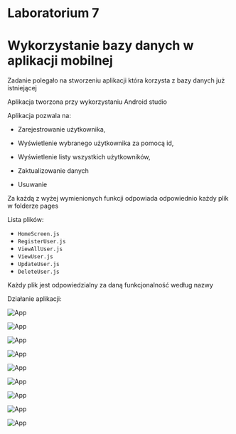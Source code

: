 # Laboratorium 7

# Wykorzystanie bazy danych w aplikacji mobilnej 

Zadanie polegało na stworzeniu aplikacji która korzysta z bazy danych już istniejącej 

Aplikacja tworzona przy wykorzystaniu Android studio

Aplikacja pozwala na:

- Zarejestrowanie użytkownika, 

- Wyświetlenie wybranego użytkownika za pomocą id, 

- Wyświetlenie listy wszystkich użytkowników, 

- Zaktualizowanie danych 

- Usuwanie

Za każdą z wyżej wymienionych funkcji odpowiada odpowiednio każdy plik w folderze pages

Lista plików: 

- `HomeScreen.js`
- `RegisterUser.js`
- `ViewAllUser.js`
- `ViewUser.js` 
- `UpdateUser.js` 
- `DeleteUser.js` 

Każdy plik jest odpowiedzialny za daną funkcjonalność według nazwy

Działanie aplikacji:


![App](https://github.com/EllwartDawid/aplikacje-mobilne-21788-185IC/blob/master/laboratorium7_v2/ss/1.PNG)

![App](https://github.com/EllwartDawid/aplikacje-mobilne-21788-185IC/blob/master/laboratorium7_v2/ss/2.PNG)

![App](https://github.com/EllwartDawid/aplikacje-mobilne-21788-185IC/blob/master/laboratorium7_v2/ss/3.PNG)

![App](https://github.com/EllwartDawid/aplikacje-mobilne-21788-185IC/blob/master/laboratorium7_v2/ss/4.PNG)

![App](https://github.com/EllwartDawid/aplikacje-mobilne-21788-185IC/blob/master/laboratorium7_v2/ss/5.PNG)

![App](https://github.com/EllwartDawid/aplikacje-mobilne-21788-185IC/blob/master/laboratorium7_v2/ss/6.PNG)

![App](https://github.com/EllwartDawid/aplikacje-mobilne-21788-185IC/blob/master/laboratorium7_v2/ss/7.PNG)

![App](https://github.com/EllwartDawid/aplikacje-mobilne-21788-185IC/blob/master/laboratorium7_v2/ss/8.PNG)

![App](https://github.com/EllwartDawid/aplikacje-mobilne-21788-185IC/blob/master/laboratorium7_v2/ss/9.PNG)
